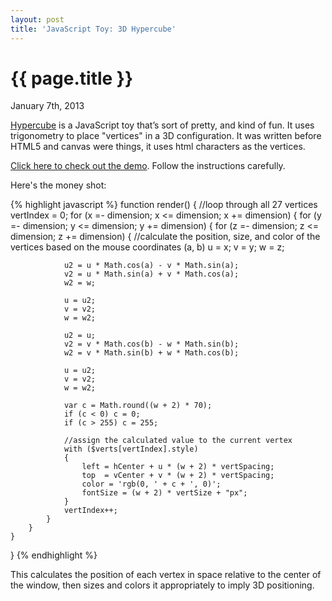 ```yaml
---
layout: post
title: 'JavaScript Toy: 3D Hypercube'
---
```


{{ page.title }}
================

<p class="meta">January 7th, 2013</p>

[Hypercube](https://github.com/PeteMichaud/hypercube) is a JavaScript toy that’s sort of pretty, and kind of fun. It
uses trigonometry to place "vertices" in a 3D configuration. It was written before HTML5 and canvas were things, it uses
html characters as the vertices.

[Click here to check out the demo](http://petemichaud.github.com/hypercube). Follow the instructions carefully.

Here's the money shot:

{% highlight javascript %}
function render()
{
	//loop through all 27 vertices
	vertIndex = 0;
	for (x =- dimension; x <= dimension; x += dimension)
	{
		for (y =- dimension; y <= dimension; y += dimension)
		{
			for (z =- dimension; z <= dimension; z += dimension)
			{
				//calculate the position, size, and color of the vertices based on the mouse coordinates (a, b)
				u = x;
				v = y;
				w = z;

				u2 = u * Math.cos(a) - v * Math.sin(a);
				v2 = u * Math.sin(a) + v * Math.cos(a);
				w2 = w;

				u = u2;
				v = v2;
				w = w2;

				u2 = u;
				v2 = v * Math.cos(b) - w * Math.sin(b);
				w2 = v * Math.sin(b) + w * Math.cos(b);

				u = u2;
				v = v2;
				w = w2;

				var c = Math.round((w + 2) * 70);
				if (c < 0) c = 0;
				if (c > 255) c = 255;

				//assign the calculated value to the current vertex
				with ($verts[vertIndex].style)
				{
					left = hCenter + u * (w + 2) * vertSpacing;
					top  = vCenter + v * (w + 2) * vertSpacing;
					color = 'rgb(0, ' + c + ', 0)';
					fontSize = (w + 2) * vertSize + "px";
				}
				vertIndex++;
			}
		}
	}
}
{% endhighlight %}

This calculates the position of each vertex in space relative to the center of the window, then sizes and colors it
appropriately to imply 3D positioning.

